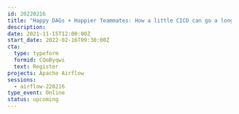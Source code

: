 ```yaml
---
id: 20220216
title: "Happy DAGs + Happier Teammates: How a little CICD can go a long way"
description: 
date: 2021-11-15T12:00:00Z
start_date: 2022-02-16T09:30:00Z
cta: 
  type: typeform
  formid: CQoByqwi
  text: Register
projects: Apache Airflow
sessions: 
  - airflow-220216
type_event: Online
status: upcoming
---
```




